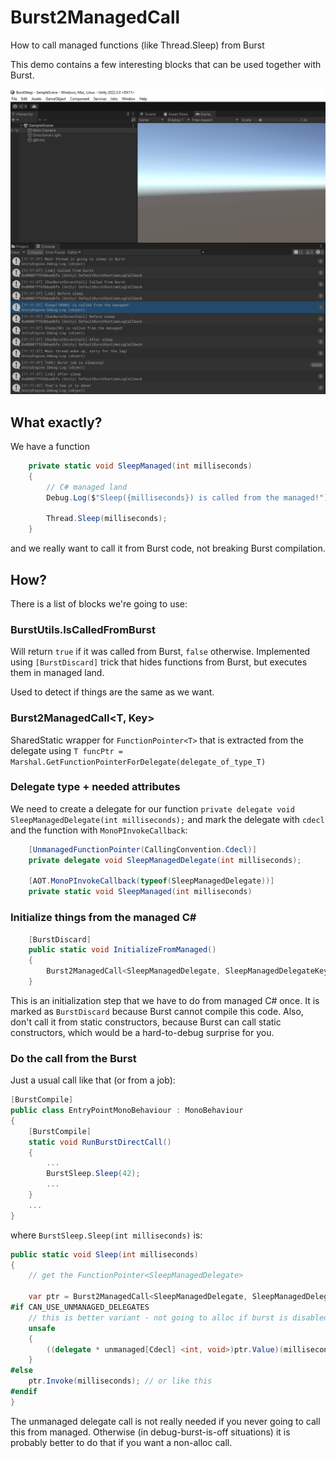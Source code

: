 # Burst2ManagedCall
How to call managed functions (like Thread.Sleep) from Burst

This demo contains a few interesting blocks that can be used together with Burst.

![Screenshot of working demo](DocPrintScreen.png)

## What exactly?

We have a function

```csharp
    private static void SleepManaged(int milliseconds)
    {
        // C# managed land
        Debug.Log($"Sleep({milliseconds}) is called from the managed!");
        
        Thread.Sleep(milliseconds);
    }
```

and we really want to call it from Burst code, not breaking Burst compilation.


## How?

There is a list of blocks we're going to use:

### BurstUtils.IsCalledFromBurst

Will return `true` if it was called from Burst, `false` otherwise.
Implemented using `[BurstDiscard]` trick that hides functions from Burst, but executes them in managed land.

Used to detect if things are the same as we want.

### Burst2ManagedCall<T, Key>

SharedStatic wrapper for `FunctionPointer<T>` that is extracted from the delegate using `T funcPtr = Marshal.GetFunctionPointerForDelegate(delegate_of_type_T)`

### Delegate type + needed attributes

We need to create a delegate for our function `private delegate void SleepManagedDelegate(int milliseconds);` and mark the delegate with `cdecl` and the function with `MonoPInvokeCallback`:

```csharp
    [UnmanagedFunctionPointer(CallingConvention.Cdecl)]
    private delegate void SleepManagedDelegate(int milliseconds);
    
    [AOT.MonoPInvokeCallback(typeof(SleepManagedDelegate))]
    private static void SleepManaged(int milliseconds)
```

### Initialize things from the managed C#

```csharp
    [BurstDiscard]
    public static void InitializeFromManaged()
    {
        Burst2ManagedCall<SleepManagedDelegate, SleepManagedDelegateKey>.InitIfNotCreated(SleepManaged);
    }
```

This is an initialization step that we have to do from managed C# once. It is marked as `BurstDiscard` because Burst cannot compile this code.
Also, don't call it from static constructors, because Burst can call static constructors, which would be a hard-to-debug surprise for you.


### Do the call from the Burst


Just a usual call like that (or from a job):
```csharp
[BurstCompile]
public class EntryPointMonoBehaviour : MonoBehaviour
{
    [BurstCompile]
    static void RunBurstDirectCall()
    {
    	...
        BurstSleep.Sleep(42);
        ...
    }
    ...
}
```

where `BurstSleep.Sleep(int milliseconds)` is:

```csharp
public static void Sleep(int milliseconds)
{
	// get the FunctionPointer<SleepManagedDelegate>

    var ptr = Burst2ManagedCall<SleepManagedDelegate, SleepManagedDelegateKey>.Ptr();
#if CAN_USE_UNMANAGED_DELEGATES
    // this is better variant - not going to alloc if burst is disabled
    unsafe
    {
        ((delegate * unmanaged[Cdecl] <int, void>)ptr.Value)(milliseconds);  // call it without allocation if called from managed
    }
#else
    ptr.Invoke(milliseconds); // or like this
#endif 
}
```

The unmanaged delegate call is not really needed if you never going to call this from managed. Otherwise (in debug-burst-is-off situations) it is probably better to do that if you want a non-alloc call.
